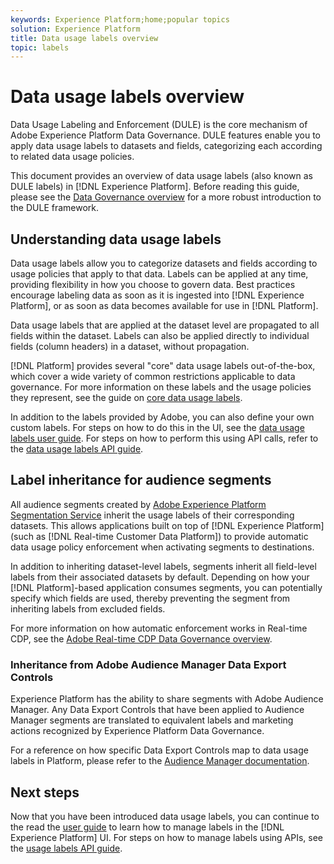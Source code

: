 ```yaml
---
keywords: Experience Platform;home;popular topics
solution: Experience Platform
title: Data usage labels overview
topic: labels
---
```


# Data usage labels overview

Data Usage Labeling and Enforcement (DULE) is the core mechanism of Adobe Experience Platform Data Governance. DULE features enable you to apply data usage labels to datasets and fields, categorizing each according to related data usage policies.

This document provides an overview of data usage labels (also known as DULE labels) in [!DNL Experience Platform]. Before reading this guide, please see the [Data Governance overview](../home.md) for a more robust introduction to the DULE framework.

## Understanding data usage labels

Data usage labels allow you to categorize datasets and fields according to usage policies that apply to that data. Labels can be applied at any time, providing flexibility in how you choose to govern data. Best practices encourage labeling data as soon as it is ingested into [!DNL Experience Platform], or as soon as data becomes available for use in [!DNL Platform].

Data usage labels that are applied at the dataset level are propagated to all fields within the dataset. Labels can also be applied directly to individual fields (column headers) in a dataset, without propagation.

[!DNL Platform] provides several "core" data usage labels out-of-the-box, which cover a wide variety of common restrictions applicable to data governance. For more information on these labels and the usage policies they represent, see the guide on [core data usage labels](reference.md).

In addition to the labels provided by Adobe, you can also define your own custom labels. For steps on how to do this in the UI, see the [data usage labels user guide](./user-guide.md). For steps on how to perform this using API calls, refer to the [data usage labels API guide](./api.md).

## Label inheritance for audience segments

All audience segments created by [Adobe Experience Platform Segmentation Service](../../segmentation/home.md) inherit the usage labels of their corresponding datasets. This allows applications built on top of [!DNL Experience Platform] (such as [!DNL Real-time Customer Data Platform]) to provide automatic data usage policy enforcement when activating segments to destinations.

In addition to inheriting dataset-level labels, segments inherit all field-level labels from their associated datasets by default. Depending on how your [!DNL Platform]-based application consumes segments, you can potentially specify which fields are used, thereby preventing the segment from inheriting labels from excluded fields.

For more information on how automatic enforcement works in Real-time CDP, see the [Adobe Real-time CDP Data Governance overview](../../rtcdp/privacy/data-governance-overview.md#enforce-data-usage-compliance).

### Inheritance from Adobe Audience Manager Data Export Controls

Experience Platform has the ability to share segments with Adobe Audience Manager. Any Data Export Controls that have been applied to Audience Manager segments are translated to equivalent labels and marketing actions recognized by Experience Platform Data Governance.

For a reference on how specific Data Export Controls map to data usage labels in Platform, please refer to the [Audience Manager documentation](https://docs.adobe.com/content/help/en/audience-manager/user-guide/implementation-integration-guides/integration-experience-platform/aam-aep-audience-sharing.html#aam-data-export-control-in-aep).


## Next steps

Now that you have been introduced data usage labels, you can continue to the read the [user guide](user-guide.md) to learn how to manage labels in the [!DNL Experience Platform] UI. For steps on how to manage labels using APIs, see the [usage labels API guide](./api.md).